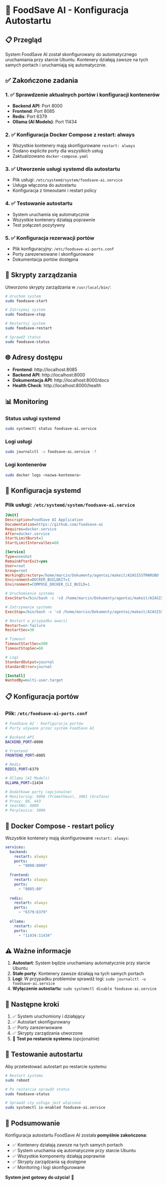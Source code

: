 # 🚀 FoodSave AI - Konfiguracja Autostartu

## 📋 Przegląd

System FoodSave AI został skonfigurowany do automatycznego uruchamiania przy starcie Ubuntu. Kontenery działają zawsze na tych samych portach i uruchamiają się automatycznie.

## ✅ Zakończone zadania

### 1. ✅ Sprawdzenie aktualnych portów i konfiguracji kontenerów
- **Backend API**: Port 8000
- **Frontend**: Port 8085  
- **Redis**: Port 6379
- **Ollama (AI Models)**: Port 11434

### 2. ✅ Konfiguracja Docker Compose z restart: always
- Wszystkie kontenery mają skonfigurowane `restart: always`
- Dodano explicite porty dla wszystkich usług
- Zaktualizowano `docker-compose.yaml`

### 3. ✅ Utworzenie usługi systemd dla autostartu
- Plik usługi: `/etc/systemd/system/foodsave-ai.service`
- Usługa włączona do autostartu
- Konfiguracja z timeoutami i restart policy

### 4. ✅ Testowanie autostartu
- System uruchamia się automatycznie
- Wszystkie kontenery działają poprawnie
- Test połączeń pozytywny

### 5. ✅ Konfiguracja rezerwacji portów
- Plik konfiguracyjny: `/etc/foodsave-ai-ports.conf`
- Porty zarezerwowane i skonfigurowane
- Dokumentacja portów dostępna

## 🚀 Skrypty zarządzania

Utworzono skrypty zarządzania w `/usr/local/bin/`:

```bash
# Uruchom system
sudo foodsave-start

# Zatrzymaj system  
sudo foodsave-stop

# Restartuj system
sudo foodsave-restart

# Sprawdź status
sudo foodsave-status
```

## 🌐 Adresy dostępu

- **Frontend**: http://localhost:8085
- **Backend API**: http://localhost:8000
- **Dokumentacja API**: http://localhost:8000/docs
- **Health Check**: http://localhost:8000/health

## 📊 Monitoring

### Status usługi systemd
```bash
sudo systemctl status foodsave-ai.service
```

### Logi usługi
```bash
sudo journalctl -u foodsave-ai.service -f
```

### Logi kontenerów
```bash
sudo docker logs <nazwa-kontenera>
```

## 🔧 Konfiguracja systemd

### Plik usługi: `/etc/systemd/system/foodsave-ai.service`

```ini
[Unit]
Description=FoodSave AI Application
Documentation=https://github.com/foodsave-ai
Requires=docker.service
After=docker.service
StartLimitBurst=3
StartLimitIntervalSec=60

[Service]
Type=oneshot
RemainAfterExit=yes
User=root
Group=root
WorkingDirectory=/home/marcin/Dokumenty/agentai/makeit/AIASISSTMARUBO
Environment=DOCKER_BUILDKIT=1
Environment=COMPOSE_DOCKER_CLI_BUILD=1

# Uruchomienie systemu
ExecStart=/bin/bash -c 'cd /home/marcin/Dokumenty/agentai/makeit/AIASISSTMARUBO && docker compose up -d'

# Zatrzymanie systemu
ExecStop=/bin/bash -c 'cd /home/marcin/Dokumenty/agentai/makeit/AIASISSTMARUBO && docker compose down'

# Restart w przypadku awarii
Restart=on-failure
RestartSec=30

# Timeout
TimeoutStartSec=300
TimeoutStopSec=60

# Logi
StandardOutput=journal
StandardError=journal

[Install]
WantedBy=multi-user.target
```

## 📋 Konfiguracja portów

### Plik: `/etc/foodsave-ai-ports.conf`

```bash
# FoodSave AI - Konfiguracja portów
# Porty używane przez system FoodSave AI

# Backend API
BACKEND_PORT=8000

# Frontend
FRONTEND_PORT=8085

# Redis
REDIS_PORT=6379

# Ollama (AI Models)
OLLAMA_PORT=11434

# Dodatkowe porty (opcjonalne)
# Monitoring: 9090 (Prometheus), 3001 (Grafana)
# Proxy: 80, 443
# SearXNG: 4000
# Perplexica: 3000
```

## 🔄 Docker Compose - restart policy

Wszystkie kontenery mają skonfigurowane `restart: always`:

```yaml
services:
  backend:
    restart: always
    ports:
      - "8000:8000"
  
  frontend:
    restart: always
    ports:
      - "8085:80"
  
  redis:
    restart: always
    ports:
      - "6379:6379"
  
  ollama:
    restart: always
    ports:
      - "11434:11434"
```

## ⚠️ Ważne informacje

1. **Autostart**: System będzie uruchamiany automatycznie przy starcie Ubuntu
2. **Stałe porty**: Kontenery zawsze działają na tych samych portach
3. **Logi**: W przypadku problemów sprawdź logi: `sudo journalctl -u foodsave-ai.service`
4. **Wyłączenie autostartu**: `sudo systemctl disable foodsave-ai.service`

## 🎯 Następne kroki

1. ✅ System uruchomiony i działający
2. ✅ Autostart skonfigurowany
3. ✅ Porty zarezerwowane
4. ✅ Skrypty zarządzania utworzone
5. 🔄 **Test po restarcie systemu** (opcjonalnie)

## 📝 Testowanie autostartu

Aby przetestować autostart po restarcie systemu:

```bash
# Restart systemu
sudo reboot

# Po restarcie sprawdź status
sudo foodsave-status

# Sprawdź czy usługa jest włączona
sudo systemctl is-enabled foodsave-ai.service
```

## 🎉 Podsumowanie

Konfiguracja autostartu FoodSave AI została **pomyślnie zakończona**:

- ✅ Kontenery działają zawsze na tych samych portach
- ✅ System uruchamia się automatycznie przy starcie Ubuntu
- ✅ Wszystkie komponenty działają poprawnie
- ✅ Skrypty zarządzania są dostępne
- ✅ Monitoring i logi skonfigurowane

**System jest gotowy do użycia!** 🚀 
